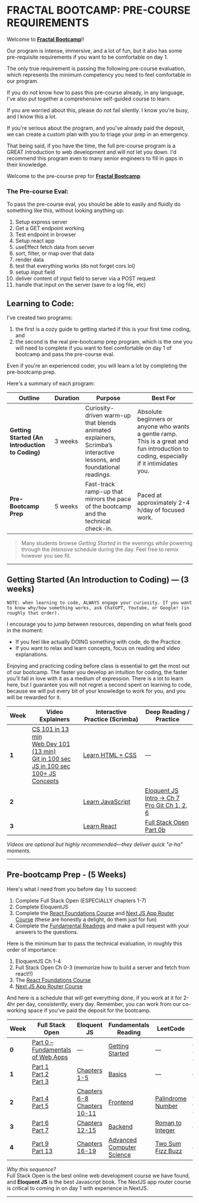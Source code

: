 # FRACTAL BOOTCAMP: PRE-COURSE REQUIREMENTS

Welcome to **[Fractal Bootcamp](https://fractalbootcamp.com/)**!!

Our program is intense, immersive, and a lot of fun, but it also has some pre-requisite requirements if you want to be comfortable on day 1.

The only true requirement is passing the following pre-course evaluation, which represents the minimum competency you need to feel comfortable in our program.

If you do not know how to pass this pre-course already, in any language, I've also put together a comprehensive self-guided course to learn.

If you are worried about this, please do not fail silently. I know you're busy, and I know this a lot.

If you're serious about the program, and you've already paid the deposit, we can create a custom plan with you to triage your prep in an emergency.

That being said, if you have the time, the full pre-course program is a GREAT introduction to web development and will not let you down. I'd recommend this program even to many senior engineers to fill in gaps in their knowledge.


Welcome to the pre-course prep for **[Fractal Bootcamp](https://fractalbootcamp.com/)**.  

### The Pre-course Eval:
To pass the pre-course eval, you should be able to easily and fluidly do something like this, without looking anything up:

1. Setup express server
2. Get a GET endpoint working
3. Test endpoint in browser
4. Setup react app
5. useEffect fetch data from server
6. sort, filter, or map over that data
7. render data
8. test that everything works (do not forget cors lol)
9. setup input field
10. deliver content of input field to server via a POST request
11. handle that input on the server (save to a log file, etc)


## Learning to Code:
  
I've created two programs:  
1. the first is a cozy guide to getting started if this is your first time coding, and  
2. the second is the real pre-bootcamp prep program, which is the one you will need to complete if you want to feel comfortable on day 1 of bootcamp and pass the pre-course eval. 

Even if you're an experienced coder, you will learn a lot by completing the pre-bootcamp prep.  

Here's a summary of each program:  

| Outline | Duration | Purpose | Best For |
|---------|----------|---------|----------|
| **Getting Started (An Introduction to Coding)** | 3 weeks | Curiosity-driven warm-up that blends animated explainers, Scrimba’s interactive lessons, and foundational readings. | Absolute beginners or anyone who wants a gentle ramp. This is a great and fun introduction to coding, especially if it intimidates you. |
| **Pre-Bootcamp Prep** | 5 weeks | Fast-track ramp-up that mirrors the pace of the bootcamp and the technical check-in. | Paced at approximately 2-4 h/day of focused work. |

> Many students browse *Getting Started* in the evenings while powering through the *Intensive* schedule during the day. Feel free to remix however you see fit.

---

## Getting Started (An Introduction to Coding) — (3 weeks)

`NOTE: when learning to code, ALWAYS engage your curiosity. If you want to know why/how something works, ask ChatGPT, Youtube, or Google! (in roughly that order).`  

I encourage you to jump between resources, depending on what feels good in the moment:
- If you feel like actually DOING something with code, do the Practice.  
- If you want to relax and learn concepts, focus on reading and video explanations.

Enjoying and practicing coding before class is essential to get the most out of our bootcamp. The faster you develop an intuition for coding, the faster you'll fall in love with it as a medium of expression. There is a lot to learn here, but I guarantee you will not regret a second spent on learning to code, because we will put every bit of your knowledge to work for you, and you will be rewarded for it.

| Week | Video Explainers | Interactive Practice (Scrimba) | Deep Reading / Practice |
|------|-------------------|---------------------------------|-------------------------|
| **1** | [CS 101 in 13 min] <br> [Web Dev 101 (13 min)]<br>[Git in 100 sec]<br>[JS in 100 sec] <br> [100+ JS Concepts] | [Learn HTML + CSS] | — |
| **2** |  | [Learn JavaScript] | [Eloquent JS Intro → Ch 7]<br>[Pro Git Ch 1, 2, 6] |
| **3** |  | [Learn React] | [Full Stack Open Part 0b] |

*Videos are optional but highly recommended—they deliver quick "a-ha" moments.*

---

## Pre-bootcamp Prep - (5 Weeks)

Here's what I need from you before day 1 to succeed:  
1. Complete Full Stack Open (ESPECIALLY chapters 1-7)  
2. Complete EloquentJS  
3. Complete the [React Foundations Course] and [Next JS App Router Course] (these are honestly a delight, do them just for fun)  
4. Complete the [Fundamental Readings](FUNDAMENTALS.md) and make a pull request with your answers to the questions.
  
Here is the minimum bar to pass the technical evaluation, in roughly this order of importance:
1. EloquentJS Ch 1-4  
2. Full Stack Open Ch 0-3 (memorize how to build a server and fetch from react!!)  
3. The [React Foundations Course]  
4. [Next JS App Router Course]  

And here is a schedule that will get everything done, if you work at it for 2-4hr per day, consistently, every day.
Remember, you can work from our co-working space if you've paid the deposit for the bootcamp.  

| Week | Full Stack Open | Eloquent JS | Fundamentals Reading | LeetCode | Other |
|------|-----------------|-------------|----------------------|----------|-------|
| **0** | [Part 0 – Fundamentals of Web Apps] | — | [Getting Started](FUNDAMENTALS.md#getting-started) | — | [React Foundations Course] |
| **1** | [Part 1]<br>[Part 2]<br>[Part 3] | [Chapters 1-5] | [Basics](FUNDAMENTALS.md#basics) | — | — |
| **2** | [Part 4]<br>[Part 5] | [Chapters 6-8]<br>[Chapters 10-11] | [Frontend](FUNDAMENTALS.md#frontend) | [Palindrome Number] | [Next JS App Router Course] |
| **3** | [Part 6]<br>[Part 7] | [Chapters 12-15] | [Backend](FUNDAMENTALS.md#backend) | [Roman to Integer] | — |
| **4** | [Part 9]<br>[Part 13] | [Chapters 16-19] | [Advanced Computer Science](FUNDAMENTALS.md#advanced-computer-science) | [Two Sum]<br>[Fizz Buzz] | — |

*Why this sequence?*  
Full Stack Open is the best online web development course we have found, and **Eloquent JS** is the best Javascript book. The NextJS app router course is critical to coming in on day 1 with experience in NextJS.

---

[Part 0 – Fundamentals of Web Apps]: https://fullstackopen.com/en/part0/fundamentals_of_web_apps  
[Part 1]: https://fullstackopen.com/en/part1  
[Part 2]: https://fullstackopen.com/en/part2  
[Part 3]: https://fullstackopen.com/en/part3  
[Part 4]: https://fullstackopen.com/en/part4  
[Part 5]: https://fullstackopen.com/en/part5  
[Part 6]: https://fullstackopen.com/en/part6  
[Part 7]: https://fullstackopen.com/en/part7  
[Part 9]: https://fullstackopen.com/en/part9  
[Part 13]: https://fullstackopen.com/en/part13  

[Chapters 1-5]: https://eloquentjavascript.net/01_values.html  
[Chapters 6-8]: https://eloquentjavascript.net/06_object.html  
[Chapters 10-11]: https://eloquentjavascript.net/10_modules.html  
[Chapters 12-15]: https://eloquentjavascript.net/12_language.html  
[Chapters 16-19]: https://eloquentjavascript.net/16_canvas.html  

[Getting Started Basics]: https://developer.mozilla.org/en-US/docs/Learn/Getting_started_with_the_web  
[Frontend]: https://developer.mozilla.org/en-US/docs/Learn/Front-end_web_developer  
[Backend]: https://developer.mozilla.org/en-US/docs/Learn/Server-side  
[Computer Science]: https://teachyourselfcs.com/  

[Palindrome Number]: https://leetcode.com/problems/palindrome-number  
[Roman to Integer]: https://leetcode.com/problems/roman-to-integer  
[Two Sum]: https://leetcode.com/problems/two-sum  
[Fizz Buzz]: https://leetcode.com/problems/fizz-buzz  

[React Foundations Course]: https://nextjs.org/learn/react-foundations  
[Next JS App Router Course]: https://nextjs.org/learn/dashboard-app  

[Web Dev 101 (13 min)]: https://www.youtube.com/watch?v=erEgovG9WBs  
[JS in 100 sec]: https://www.youtube.com/watch?v=DHjqpvDnNGE  
[100+ JS Concepts]: https://www.youtube.com/watch?v=lkIFF4maKMU  
[Git in 100 sec]: https://www.youtube.com/watch?v=hwP7WQkmECE  
[CS 101 in 13 min]: https://www.youtube.com/watch?v=-uleG_Vecis  

[Learn HTML + CSS]: https://scrimba.com/learn/htmlandcss  
[Learn JavaScript]: https://scrimba.com/learn/learnjavascript  
[Learn React]: https://scrimba.com/learn/learnreact  

[Eloquent JS Intro → Ch 7]: https://eloquentjavascript.net/  
[Pro Git Ch 1, 2, 6]: https://git-scm.com/book/en/v2  
[Full Stack Open Part 0b]: https://fullstackopen.com/en/part0/fundamentals_of_web_apps  
